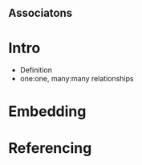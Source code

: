 ## Associatons

# Intro
* Definition
* one:one, many:many relationships

# Embedding

# Referencing


